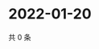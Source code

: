 # 2022-01-20

共 0 条

<!-- BEGIN WEIBO -->
<!-- 最后更新时间 Thu Jan 20 2022 16:10:53 GMT+0800 (China Standard Time) -->

<!-- END WEIBO -->
